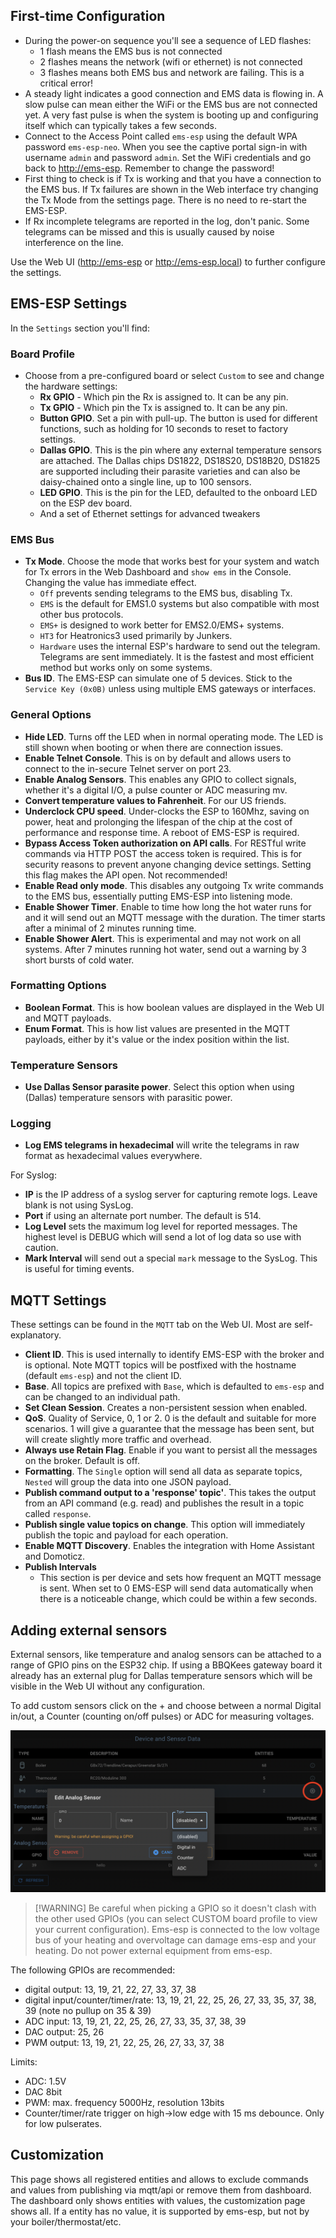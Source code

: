 ## First-time Configuration

- During the power-on sequence you'll see a sequence of LED flashes:
  - 1 flash means the EMS bus is not connected
  - 2 flashes means the network (wifi or ethernet) is not connected
  - 3 flashes means both EMS bus and network are failing. This is a critical error!
- A steady light indicates a good connection and EMS data is flowing in. A slow pulse can mean either the WiFi or the EMS bus are not connected yet. A very fast pulse is when the system is booting up and configuring itself which can typically takes a few seconds.
- Connect to the Access Point called `ems-esp` using the default WPA password `ems-esp-neo`. When you see the captive portal sign-in with username `admin` and password `admin`. Set the WiFi credentials and go back to <http://ems-esp>. Remember to change the password!
- First thing to check is if Tx is working and that you have a connection to the EMS bus. If Tx failures are shown in the Web interface try changing the Tx Mode from the settings page. There is no need to re-start the EMS-ESP.
- If Rx incomplete telegrams are reported in the log, don't panic. Some telegrams can be missed and this is usually caused by noise interference on the line.

Use the Web UI (<http://ems-esp> or <http://ems-esp.local>) to further configure the settings.

## EMS-ESP Settings

In the `Settings` section you'll find:

### Board Profile

- Choose from a pre-configured board or select `Custom` to see and change the hardware settings:
  - **Rx GPIO** - Which pin the Rx is assigned to. It can be any pin.
  - **Tx GPIO** - Which pin the Tx is assigned to. It can be any pin.
  - **Button GPIO**. Set a pin with pull-up. The button is used for different functions, such as holding for 10 seconds to reset to factory settings.
  - **Dallas GPIO**. This is the pin where any external temperature sensors are attached. The Dallas chips DS1822, DS18S20, DS18B20, DS1825 are supported including their parasite varieties and can also be daisy-chained onto a single line, up to 100 sensors.
  - **LED GPIO**. This is the pin for the LED, defaulted to the onboard LED on the ESP dev board.
  - And a set of Ethernet settings for advanced tweakers

### EMS Bus

- **Tx Mode**. Choose the mode that works best for your system and watch for Tx errors in the Web Dashboard and `show ems` in the Console. Changing the value has immediate effect.
  - `Off` prevents sending telegrams to the EMS bus, disabling Tx.
  - `EMS` is the default for EMS1.0 systems but also compatible with most other bus protocols.
  - `EMS+` is designed to work better for EMS2.0/EMS+ systems.
  - `HT3` for Heatronics3 used primarily by Junkers.
  - `Hardware` uses the internal ESP's hardware to send out the telegram. Telegrams are sent immediately. It is the fastest and most efficient method but works only on some systems.
- **Bus ID**. The EMS-ESP can simulate one of 5 devices. Stick to the `Service Key (0x0B)` unless using multiple EMS gateways or interfaces.

### General Options

- **Hide LED**. Turns off the LED when in normal operating mode. The LED is still shown when booting or when there are connection issues.
- **Enable Telnet Console**. This is on by default and allows users to connect to the in-secure Telnet server on port 23.
- **Enable Analog Sensors**. This enables any GPIO to collect signals, whether it's a digital I/O, a pulse counter or ADC measuring mv.
- **Convert temperature values to Fahrenheit**. For our US friends.
- **Underclock CPU speed**. Under-clocks the ESP to 160Mhz, saving on power, heat and prolonging the lifespan of the chip at the cost of performance and response time. A reboot of EMS-ESP is required.
- **Bypass Access Token authorization on API calls**. For RESTful write commands via HTTP POST the access token is required. This is for security reasons to prevent anyone changing device settings. Setting this flag makes the API open. Not recommended!
- **Enable Read only mode**. This disables any outgoing Tx write commands to the EMS bus, essentially putting EMS-ESP into listening mode.
- **Enable Shower Timer**. Enable to time how long the hot water runs for and it will send out an MQTT message with the duration. The timer starts after a minimal of 2 minutes running time.
- **Enable Shower Alert**. This is experimental and may not work on all systems. After 7 minutes running hot water, send out a warning by 3 short bursts of cold water.

### Formatting Options

- **Boolean Format**. This is how boolean values are displayed in the Web UI and MQTT payloads.
- **Enum Format**. This is how list values are presented in the MQTT payloads, either by it's value or the index position within the list.

### Temperature Sensors

- **Use Dallas Sensor parasite power**. Select this option when using (Dallas) temperature sensors with parasitic power.

### Logging

- **Log EMS telegrams in hexadecimal** will write the telegrams in raw format as hexadecimal values everywhere.

For Syslog:

- **IP** is the IP address of a syslog server for capturing remote logs. Leave blank is not using SysLog.
- **Port** if using an alternate port number. The default is 514.
- **Log Level** sets the maximum log level for reported messages. The highest level is DEBUG which will send a lot of log data so use with caution.
- **Mark Interval** will send out a special `mark` message to the SysLog. This is useful for timing events.

## MQTT Settings

These settings can be found in the `MQTT` tab on the Web UI. Most are self-explanatory.

- **Client ID**. This is used internally to identify EMS-ESP with the broker and is optional. Note MQTT topics will be postfixed with the hostname (default `ems-esp`) and not the client ID.
- **Base**. All topics are prefixed with `Base`, which is defaulted to `ems-esp` and can be changed to an individual path.
- **Set Clean Session**. Creates a non-persistent session when enabled.
- **QoS**. Quality of Service, 0, 1 or 2. 0 is the default and suitable for more scenarios. 1 will give a guarantee that the message has been sent, but will create slightly more traffic and overhead.
- **Always use Retain Flag**. Enable if you want to persist all the messages on the broker. Default is off.
- **Formatting**. The `Single` option will send all data as separate topics, `Nested` will group the data into one JSON payload.
- **Publish command output to a 'response' topic'**. This takes the output from an API command (e.g. read) and publishes the result in a topic called `response`.
- **Publish single value topics on change**. This option will immediately publish the topic and payload for each operation.
- **Enable MQTT Discovery**. Enables the integration with Home Assistant and Domoticz.
- **Publish Intervals**
  - This section is per device and sets how frequent an MQTT message is sent. When set to 0 EMS-ESP will send data automatically when there is a noticeable change, which could be within a few seconds.

## Adding external sensors

External sensors, like temperature and analog sensors can be attached to a range of GPIO pins on the ESP32 chip. If using a BBQKees gateway board it already has an external plug for Dallas temperature sensors which will be visible in the Web UI without any configuration.

To add custom sensors click on the + and choose between a normal Digital in/out, a Counter (counting on/off pulses) or ADC for measuring voltages.

![Web](_media/screenshot/web_sensors.png)

> [!WARNING] Be careful when picking a GPIO so it doesn't clash with the other used GPIOs (you can select CUSTOM board profile to view your current configuration).
> Ems-esp is connected to the low voltage bus of your heating and overvoltage can damage ems-esp and your heating. Do not power external equipment from ems-esp.

The following GPIOs are recommended:

- digital output: 13, 19, 21, 22, 27, 33, 37, 38
- digital input/counter/timer/rate: 13, 19, 21, 22, 25, 26, 27, 33, 35, 37, 38, 39 (note no pullup on 35 & 39)
- ADC input: 13, 19, 21, 22, 25, 26, 27, 33, 35, 37, 38, 39
- DAC output: 25, 26
- PWM output: 13, 19, 21, 22, 25, 26, 27, 33, 37, 38

Limits:

- ADC: 1.5V
- DAC 8bit
- PWM: max. frequency 5000Hz, resolution 13bits
- Counter/timer/rate trigger on high->low edge with 15 ms debounce. Only for low pulserates.

## Customization

This page shows all registered entities and allows to exclude commands and values from publishing via mqtt/api or remove them from dashboard. The dashboard only shows entities with values, the customization page shows all. If a entity has no value, it is supported by ems-esp, but not by your boiler/thermostat/etc.
